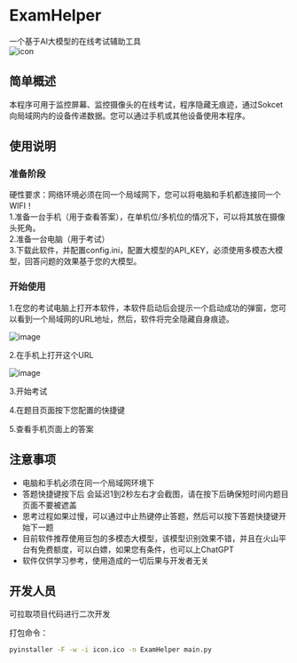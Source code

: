 # ExamHelper
一个基于AI大模型的在线考试辅助工具  
![icon](https://github.com/user-attachments/assets/ac450c8b-1a73-47cd-bd34-57e3b66b532b)


## 简单概述
本程序可用于监控屏幕、监控摄像头的在线考试，程序隐藏无痕迹，通过Sokcet向局域网内的设备传递数据。您可以通过手机或其他设备使用本程序。

## 使用说明
### 准备阶段
硬性要求：网络环境必须在同一个局域网下，您可以将电脑和手机都连接同一个WIFI！  
1.准备一台手机（用于查看答案），在单机位/多机位的情况下，可以将其放在摄像头死角。  
2.准备一台电脑（用于考试）  
3.下载此软件，并配置config.ini，配置大模型的API_KEY，必须使用多模态大模型，回答问题的效果基于您的大模型。  
### 开始使用
1.在您的考试电脑上打开本软件，本软件启动后会提示一个启动成功的弹窗，您可以看到一个局域网的URL地址，然后，软件将完全隐藏自身痕迹。

![image](https://github.com/user-attachments/assets/c5bbdd66-0015-4a8e-a9ad-8e9e2c3f92e8)  

2.在手机上打开这个URL

![image](https://github.com/user-attachments/assets/c6d59104-977e-4b79-b0d2-64db24080628)  

3.开始考试

4.在题目页面按下您配置的快捷键 

5.查看手机页面上的答案  

## 注意事项
- 电脑和手机必须在同一个局域网环境下
- 答题快捷键按下后 会延迟1到2秒左右才会截图，请在按下后确保短时间内题目页面不要被遮盖
- 思考过程如果过慢，可以通过中止热键停止答题，然后可以按下答题快捷键开始下一题
- 目前软件推荐使用豆包的多模态大模型，该模型识别效果不错，并且在火山平台有免费额度，可以白嫖，如果您有条件，也可以上ChatGPT
- 软件仅供学习参考，使用造成的一切后果与开发者无关 

## 开发人员
可拉取项目代码进行二次开发

打包命令：
```bash
pyinstaller -F -w -i icon.ico -n ExamHelper main.py
```
